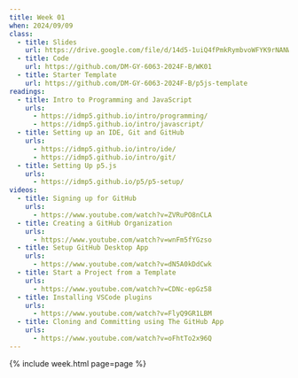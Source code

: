 ```yaml
---
title: Week 01
when: 2024/09/09
class:
  - title: Slides
    url: https://drive.google.com/file/d/14d5-1uiQ4fPmkRymbvoWFYK9rNANWGHH/
  - title: Code
    url: https://github.com/DM-GY-6063-2024F-B/WK01
  - title: Starter Template
    url: https://github.com/DM-GY-6063-2024F-B/p5js-template
readings:
  - title: Intro to Programming and JavaScript
    urls:
      - https://idmp5.github.io/intro/programming/
      - https://idmp5.github.io/intro/javascript/
  - title: Setting up an IDE, Git and GitHub
    urls:
      - https://idmp5.github.io/intro/ide/
      - https://idmp5.github.io/intro/git/
  - title: Setting Up p5.js
    urls:
      - https://idmp5.github.io/p5/p5-setup/
videos:
  - title: Signing up for GitHub
    urls:
      - https://www.youtube.com/watch?v=ZVRuPO8nCLA
  - title: Creating a GitHub Organization
    urls:
      - https://www.youtube.com/watch?v=wnFm5fYGzso
  - title: Setup GitHub Desktop App
    urls:
      - https://www.youtube.com/watch?v=dN5A0kDdCwk
  - title: Start a Project from a Template
    urls:
      - https://www.youtube.com/watch?v=CDNc-epGz58
  - title: Installing VSCode plugins
    urls:
      - https://www.youtube.com/watch?v=FlyQ9GR1LBM
  - title: Cloning and Committing using The GitHub App
    urls:
      - https://www.youtube.com/watch?v=oFhtTo2x96Q
---
```

{% include week.html page=page %}
